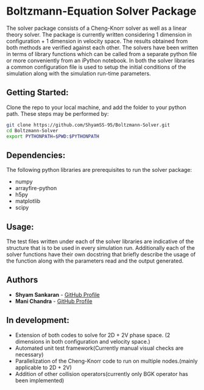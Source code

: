 # Boltzmann-Equation Solver Package

The solver package consists of a Cheng-Knorr solver as well as a linear theory solver. The package is currently written considering 1 dimension in configuration + 1 dimension in velocity space. The results obtained from both methods are verified against each other. The solvers have been written in terms of library functions which can be called from a separate python file or more conveniently from an iPython notebook. In both the solver libraries a common configuration file is used to setup the initial conditions of the simulation along with the simulation run-time parameters. 

## Getting Started:

Clone the repo to your local machine, and add the folder to your python path. These steps may be performed by:

```bash
git clone https://github.com/ShyamSS-95/Boltzmann-Solver.git
cd Boltzmann-Solver
export PYTHONPATH=$PWD:$PYTHONPATH
```

## Dependencies:

The following python libraries are prerequisites to run the solver package:

* numpy
* arrayfire-python
* h5py
* matplotlib
* scipy

## Usage:

The test files written under each of the solver libraries are indicative of the structure that is to be used in every simulation run. Additionally each of the solver functions have their own docstring that briefly describe the usage of the function along with the parameters read and the output generated.

## Authors

* **Shyam Sankaran** - [GitHub Profile](https://github.com/ShyamSS-95)
* **Mani Chandra** - [GitHub Profile](https://github.com/mchandra)

## In development:

* Extension of both codes to solve for 2D + 2V phase space. (2 dimensions in both configuration and velocity space.)
* Automated unit test framework(Currently manual visual checks are necessary)
* Parallelization of the Cheng-Knorr code to run on multiple nodes.(mainly applicable to 2D + 2V)
* Addition of other collision operators(currently only BGK operator has been implemented)